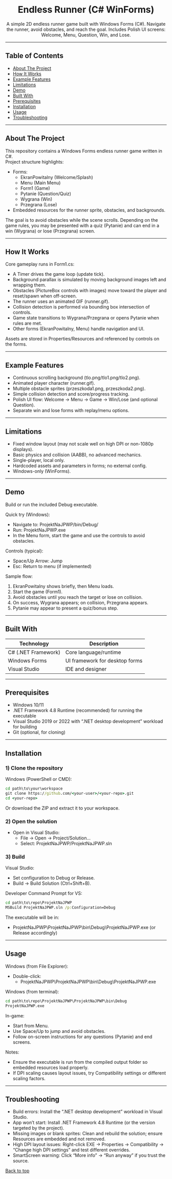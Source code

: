 <a id="readme-top"></a>

<br />
<div align="center">
  <h1 align="center">Endless Runner (C# WinForms)</h1>
  <p align="center">
    A simple 2D endless runner game built with Windows Forms (C#). Navigate the runner, avoid obstacles, and reach the goal. Includes Polish UI screens: Welcome, Menu, Question, Win, and Lose.
    <br />
  </p>
</div>

---

## Table of Contents
- [About The Project](#about-the-project)
- [How It Works](#how-it-works)
- [Example Features](#example-features)
- [Limitations](#limitations)
- [Demo](#demo)
- [Built With](#built-with)
- [Prerequisites](#prerequisites)
- [Installation](#installation)
- [Usage](#usage)
- [Troubleshooting](#troubleshooting)

---

## About The Project
This repository contains a Windows Forms endless runner game written in C#.  
Project structure highlights:
- Forms:
  - EkranPowitalny (Welcome/Splash)
  - Menu (Main Menu)
  - Form1 (Game)
  - Pytanie (Question/Quiz)
  - Wygrana (Win)
  - Przegrana (Lose)
- Embedded resources for the runner sprite, obstacles, and backgrounds.

The goal is to avoid obstacles while the scene scrolls. Depending on the game rules, you may be presented with a quiz (Pytanie) and can end in a win (Wygrana) or lose (Przegrana) screen.

---

## How It Works
Core gameplay runs in Form1.cs:
- A Timer drives the game loop (update tick).
- Background parallax is simulated by moving background images left and wrapping them.
- Obstacles (PictureBox controls with images) move toward the player and reset/spawn when off-screen.
- The runner uses an animated GIF (runner.gif).
- Collision detection is performed via bounding box intersection of controls.
- Game state transitions to Wygrana/Przegrana or opens Pytanie when rules are met.
- Other forms (EkranPowitalny, Menu) handle navigation and UI.

Assets are stored in Properties/Resources and referenced by controls on the forms.

---

## Example Features
- Continuous scrolling background (tlo.png/tlo1.png/tlo2.png).
- Animated player character (runner.gif).
- Multiple obstacle sprites (przeszkoda1.png, przeszkoda2.png).
- Simple collision detection and score/progress tracking.
- Polish UI flow: Welcome → Menu → Game → Win/Lose (and optional Question).
- Separate win and lose forms with replay/menu options.

---

## Limitations
- Fixed window layout (may not scale well on high DPI or non-1080p displays).
- Basic physics and collision (AABB), no advanced mechanics.
- Single-player, local only.
- Hardcoded assets and parameters in forms; no external config.
- Windows-only (WinForms).

---

## Demo
Build or run the included Debug executable.

Quick try (Windows):
- Navigate to: ProjektNaJPWP/bin/Debug/
- Run: ProjektNaJPWP.exe
- In the Menu form, start the game and use the controls to avoid obstacles.

Controls (typical):
- Space/Up Arrow: Jump
- Esc: Return to menu (if implemented)

Sample flow:
1) EkranPowitalny shows briefly, then Menu loads.
2) Start the game (Form1).
3) Avoid obstacles until you reach the target or lose on collision.
4) On success, Wygrana appears; on collision, Przegrana appears.
5) Pytanie may appear to present a quiz/bonus step.

---

## Built With

| Technology | Description |
|------------|-------------|
| C# (.NET Framework) | Core language/runtime |
| Windows Forms | UI framework for desktop forms |
| Visual Studio | IDE and designer |

---

## Prerequisites
- Windows 10/11
- .NET Framework 4.8 Runtime (recommended) for running the executable
- Visual Studio 2019 or 2022 with “.NET desktop development” workload for building
- Git (optional, for cloning)

---

## Installation

### 1) Clone the repository
Windows (PowerShell or CMD):
```bat
cd path\to\your\workspace
git clone https://github.com/<your-user>/<your-repo>.git
cd <your-repo>
```

Or download the ZIP and extract it to your workspace.

### 2) Open the solution
- Open in Visual Studio:
  - File → Open → Project/Solution...
  - Select: ProjektNaJPWP/ProjektNaJPWP.sln

### 3) Build
Visual Studio:
- Set configuration to Debug or Release.
- Build → Build Solution (Ctrl+Shift+B).

Developer Command Prompt for VS:
```bat
cd path\to\repo\ProjektNaJPWP
MSBuild ProjektNaJPWP.sln /p:Configuration=Debug
```

The executable will be in:
- ProjektNaJPWP\ProjektNaJPWP\bin\Debug\ProjektNaJPWP.exe (or Release accordingly)

---

## Usage

Windows (from File Explorer):
- Double-click:
  - ProjektNaJPWP\ProjektNaJPWP\bin\Debug\ProjektNaJPWP.exe

Windows (from terminal):
```bat
cd path\to\repo\ProjektNaJPWP\ProjektNaJPWP\bin\Debug
ProjektNaJPWP.exe
```

In-game:
- Start from Menu.
- Use Space/Up to jump and avoid obstacles.
- Follow on-screen instructions for any questions (Pytanie) and end screens.

Notes:
- Ensure the executable is run from the compiled output folder so embedded resources load properly.
- If DPI scaling causes layout issues, try Compatibility settings or different scaling factors.

---

## Troubleshooting
- Build errors: Install the “.NET desktop development” workload in Visual Studio.
- App won’t start: Install .NET Framework 4.8 Runtime (or the version targeted by the project).
- Missing images or blank sprites: Clean and rebuild the solution; ensure Resources are embedded and not removed.
- High DPI layout issues: Right-click EXE → Properties → Compatibility → “Change high DPI settings” and test different overrides.
- SmartScreen warning: Click “More info” → “Run anyway” if you trust the source.

[Back to top](#readme-top)